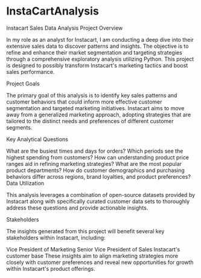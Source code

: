 # InstaCartAnalysis


Instacart Sales Data Analysis Project
Overview

In my role as an analyst for Instacart, I am conducting a deep dive into their extensive sales data to discover patterns and insights. The objective is to refine and enhance their market segmentation and targeting strategies through a comprehensive exploratory analysis utilizing Python. This project is designed to possibly transform Instacart's marketing tactics and boost sales performance.

Project Goals

The primary goal of this analysis is to identify key sales patterns and customer behaviors that could inform more effective customer segmentation and targeted marketing initiatives. Instacart aims to move away from a generalized marketing approach, adopting strategies that are tailored to the distinct needs and preferences of different customer segments.

Key Analytical Questions

What are the busiest times and days for orders?
Which periods see the highest spending from customers?
How can understanding product price ranges aid in refining marketing strategies?
What are the most popular product departments?
How do customer demographics and purchasing behaviors differ across regions, brand loyalties, and product preferences?
Data Utilization

This analysis leverages a combination of open-source datasets provided by Instacart along with specifically curated customer data sets to thoroughly address these questions and provide actionable insights.

Stakeholders

The insights generated from this project will benefit several key stakeholders within Instacart, including:

Vice President of Marketing
Senior Vice President of Sales
Instacart's customer base
These insights aim to align marketing strategies more closely with customer preferences and reveal new opportunities for growth within Instacart's product offerings.
